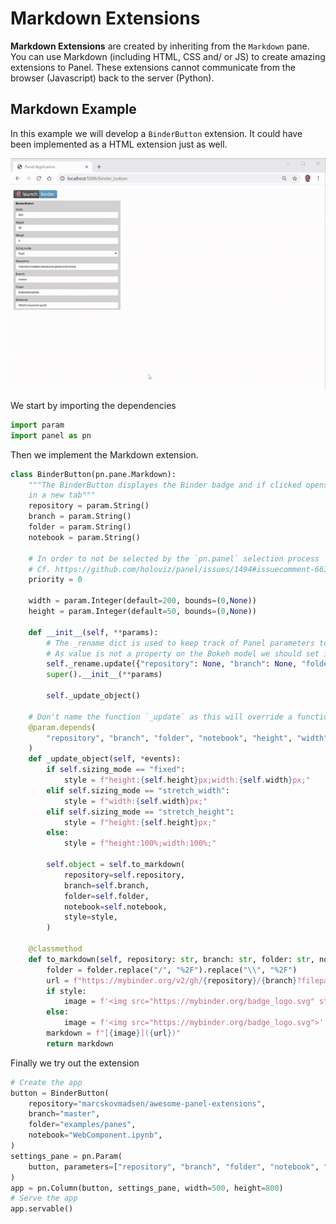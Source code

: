# Markdown Extensions

**Markdown Extensions** are created by inheriting from the `Markdown` pane. You can use Markdown (including HTML, CSS and/ or JS) to create amazing extensions to Panel. These extensions cannot communicate from the browser (Javascript) back to the server (Python).

## Markdown Example

In this example we will develop a `BinderButton` extension. It could have been implemented as a HTML extension just as well.

[![Binder Button](binder-button.gif)](https://github.com/MarcSkovMadsen/awesome-panel-extensions/blob/master/examples/guide/binder_button.py)

We start by importing the dependencies

```Python
import param
import panel as pn
```

Then we implement the Markdown extension.

```python
class BinderButton(pn.pane.Markdown):
    """The BinderButton displayes the Binder badge and if clicked opens the Notebook on Binder
    in a new tab"""
    repository = param.String()
    branch = param.String()
    folder = param.String()
    notebook = param.String()

    # In order to not be selected by the `pn.panel` selection process
    # Cf. https://github.com/holoviz/panel/issues/1494#issuecomment-663219654
    priority = 0

    width = param.Integer(default=200, bounds=(0,None))
    height = param.Integer(default=50, bounds=(0,None))

    def __init__(self, **params):
        # The _rename dict is used to keep track of Panel parameters to sync to Bokeh properties.
        # As value is not a property on the Bokeh model we should set it to None
        self._rename.update({"repository": None, "branch": None, "folder": None, "notebook": None})
        super().__init__(**params)

        self._update_object()

    # Don't name the function `_update` as this will override a function in the parent class
    @param.depends(
        "repository", "branch", "folder", "notebook", "height", "width", "sizing_mode", watch=True
    )
    def _update_object(self, *events):
        if self.sizing_mode == "fixed":
            style = f"height:{self.height}px;width:{self.width}px;"
        elif self.sizing_mode == "stretch_width":
            style = f"width:{self.width}px;"
        elif self.sizing_mode == "stretch_height":
            style = f"height:{self.height}px;"
        else:
            style = f"height:100%;width:100%;"

        self.object = self.to_markdown(
            repository=self.repository,
            branch=self.branch,
            folder=self.folder,
            notebook=self.notebook,
            style=style,
        )

    @classmethod
    def to_markdown(self, repository: str, branch: str, folder: str, notebook: str, style: str = None):
        folder = folder.replace("/", "%2F").replace("\\", "%2F")
        url = f"https://mybinder.org/v2/gh/{repository}/{branch}?filepath={folder}%2F{notebook}"
        if style:
            image = f'<img src="https://mybinder.org/badge_logo.svg" style="{style}">'
        else:
            image = f'<img src="https://mybinder.org/badge_logo.svg">'
        markdown = f"[{image}]({url})"
        return markdown
```

Finally we try out the extension

```Python
# Create the app
button = BinderButton(
    repository="marcskovmadsen/awesome-panel-extensions",
    branch="master",
    folder="examples/panes",
    notebook="WebComponent.ipynb",
)
settings_pane = pn.Param(
    button, parameters=["repository", "branch", "folder", "notebook", "height", "width", "sizing_mode", "margin"], background="lightgray", sizing_mode="stretch_width"
)
app = pn.Column(button, settings_pane, width=500, height=800)
# Serve the app
app.servable()
```
